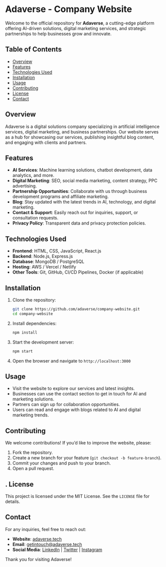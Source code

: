 # Adaverse - Company Website

Welcome to the official repository for **Adaverse**, a cutting-edge platform offering AI-driven solutions, digital marketing services, and strategic partnerships to help businesses grow and innovate.

## Table of Contents

- [Overview](#overview)
- [Features](#features)
- [Technologies Used](#technologies-used)
- [Installation](#installation)
- [Usage](#usage)
- [Contributing](#contributing)
- [License](#license)
- [Contact](#contact)

## Overview

Adaverse is a digital solutions company specializing in artificial intelligence services, digital marketing, and business partnerships. Our website serves as a hub for showcasing our services, publishing insightful blog content, and engaging with clients and partners.

## Features

- **AI Services**: Machine learning solutions, chatbot development, data analytics, and more.
- **Digital Marketing**: SEO, social media marketing, content strategy, PPC advertising.
- **Partnership Opportunities**: Collaborate with us through business development programs and affiliate marketing.
- **Blog**: Stay updated with the latest trends in AI, technology, and digital marketing.
- **Contact & Support**: Easily reach out for inquiries, support, or consultation requests.
- **Privacy Policy**: Transparent data and privacy protection policies.

## Technologies Used

- **Frontend**: HTML, CSS, JavaScript, React.js
- **Backend**: Node.js, Express.js
- **Database**: MongoDB / PostgreSQL
- **Hosting**: AWS / Vercel / Netlify
- **Other Tools**: Git, GitHub, CI/CD Pipelines, Docker (if applicable)

## Installation

1. Clone the repository:
   ```bash
   git clone https://github.com/adaverse/company-website.git
   cd company-website
   ```
2. Install dependencies:
   ```bash
   npm install
   ```
3. Start the development server:
   ```bash
   npm start
   ```
4. Open the browser and navigate to `http://localhost:3000`

## Usage

- Visit the website to explore our services and latest insights.
- Businesses can use the contact section to get in touch for AI and marketing solutions.
- Partners can sign up for collaboration opportunities.
- Users can read and engage with blogs related to AI and digital marketing trends.

## Contributing

We welcome contributions! If you’d like to improve the website, please:

1. Fork the repository.
2. Create a new branch for your feature (`git checkout -b feature-branch`).
3. Commit your changes and push to your branch.
4. Open a pull request.

## . License

This project is licensed under the MIT License. See the `LICENSE` file for details.

## Contact

For any inquiries, feel free to reach out:

- **Website**: [adaverse.tech](https://adaverse.tech)
- **Email**: [getintouch@adaverse.tech](mailto\:getintouch@adaverse.tech)
- **Social Media**: [LinkedIn](#) | [Twitter](#) | [Instagram](#)

Thank you for visiting Adaverse!
